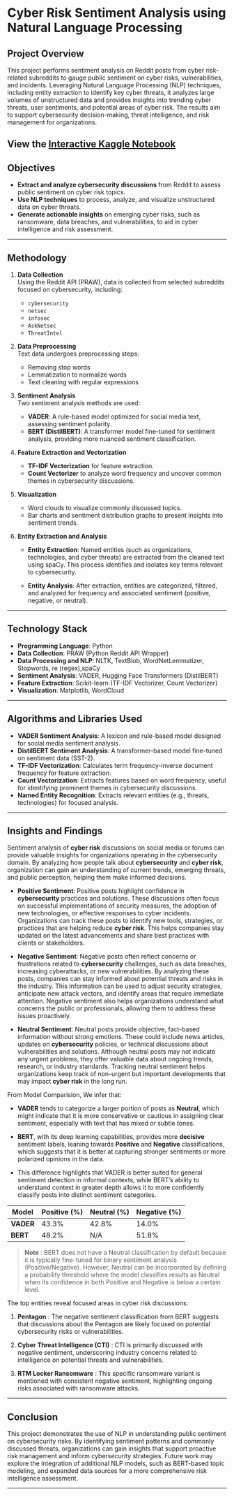 # Cyber Risk Sentiment Analysis using Natural Language Processing

## Project Overview
This project performs sentiment analysis on Reddit posts from cyber risk-related subreddits to gauge public sentiment on cyber risks, vulnerabilities, and incidents. Leveraging Natural Language Processing (NLP) techniques, including entity extraction to identify key cyber threats, it analyzes large volumes of unstructured data and provides insights into trending cyber threats, user sentiments, and potential areas of cyber risk. The results aim to support cybersecurity decision-making, threat intelligence, and risk management for organizations.

View the [Interactive Kaggle Notebook](https://www.kaggle.com/code/nakshjain11/cyber-risk-sentiment-analysis)
---

## Objectives
- **Extract and analyze cybersecurity discussions** from Reddit to assess public sentiment on cyber risk topics.
- **Use NLP techniques** to process, analyze, and visualize unstructured data on cyber threats.
- **Generate actionable insights** on emerging cyber risks, such as ransomware, data breaches, and vulnerabilities, to aid in cyber intelligence and risk assessment.

---

## Methodology

1. **Data Collection**  
   Using the Reddit API (PRAW), data is collected from selected subreddits focused on cybersecurity, including:
   - `cybersecurity`
   - `netsec`
   - `infosec`
   - `AskNetsec`
   - `ThreatIntel`

2. **Data Preprocessing**  
   Text data undergoes preprocessing steps:
   - Removing stop words
   - Lemmatization to normalize words
   - Text cleaning with regular expressions

3. **Sentiment Analysis**  
   Two sentiment analysis methods are used:
   - **VADER**: A rule-based model optimized for social media text, assessing sentiment polarity.
   - **BERT (DistilBERT)**: A transformer model fine-tuned for sentiment analysis, providing more nuanced sentiment classification.

4. **Feature Extraction and Vectorization**  
   - **TF-IDF Vectorization** for feature extraction.
   - **Count Vectorizer** to analyze word frequency and uncover common themes in cybersecurity discussions.

5. **Visualization**  
   - Word clouds to visualize commonly discussed topics.
   - Bar charts and sentiment distribution graphs to present insights into sentiment trends.

6. **Entity Extraction and Analysis**
   - **Entity Extraction**: Named entities (such as organizations, technologies, and cyber threats) are extracted from the cleaned text using spaCy. This process identifies and isolates key terms relevant to cybersecurity.

   - **Entity Analysis**: After extraction, entities are categorized, filtered, and analyzed for frequency and associated sentiment (positive, negative, or neutral). 
---

## Technology Stack
- **Programming Language**: Python
- **Data Collection**: PRAW (Python Reddit API Wrapper)
- **Data Processing and NLP**: NLTK, TextBlob, WordNetLemmatizer, Stopwords, re (regex),spaCy
- **Sentiment Analysis**: VADER, Hugging Face Transformers (DistilBERT)
- **Feature Extraction**: Scikit-learn (TF-IDF Vectorizer, Count Vectorizer)
- **Visualization**: Matplotlib, WordCloud

---

## Algorithms and Libraries Used

- **VADER Sentiment Analysis**: A lexicon and rule-based model designed for social media sentiment analysis.
- **DistilBERT Sentiment Analysis**: A transformer-based model fine-tuned on sentiment data (SST-2).
- **TF-IDF Vectorization**: Calculates term frequency-inverse document frequency for feature extraction.
- **Count Vectorization**: Extracts features based on word frequency, useful for identifying prominent themes in cybersecurity discussions.
- **Named Entity Recognition**: Extracts relevant entities (e.g., threats, technologies) for focused analysis.
---

## Insights and Findings

Sentiment analysis of **cyber risk** discussions on social media or forums can provide valuable insights for organizations operating in the cybersecurity domain. By analyzing how people talk about **cybersecurity** and **cyber risk**, organization can gain an understanding of current trends, emerging threats, and public perception, helping them make informed decisions.

- **Positive Sentiment**: Positive posts highlight confidence in **cybersecurity** practices and solutions. These discussions often focus on successful implementations of security measures, the adoption of new technologies, or effective responses to cyber incidents. Organizations can track these posts to identify new tools, strategies, or practices that are helping reduce **cyber risk**. This helps companies stay updated on the latest advancements and share best practices with clients or stakeholders.

- **Negative Sentiment**: Negative posts often reflect concerns or frustrations related to **cybersecurity** challenges, such as data breaches, increasing cyberattacks, or new vulnerabilities. By analyzing these posts, companies can stay informed about potential threats and risks in the industry. This information can be used to adjust security strategies, anticipate new attack vectors, and identify areas that require immediate attention. Negative sentiment also helps organizations understand what concerns the public or professionals, allowing them to address these issues proactively.

- **Neutral Sentiment**: Neutral posts provide objective, fact-based information without strong emotions. These could include news articles, updates on **cybersecurity** policies, or technical discussions about vulnerabilities and solutions. Although neutral posts may not indicate any urgent problems, they offer valuable data about ongoing trends, research, or industry standards. Tracking neutral sentiment helps organizations keep track of non-urgent but important developments that may impact **cyber risk** in the long run.

From Model Comparision, We infer that:

- **VADER** tends to categorize a larger portion of posts as **Neutral**, which might indicate that it is more conservative or cautious in assigning clear sentiment, especially with text that has mixed or subtle tones.
  
- **BERT**, with its deep learning capabilities, provides more **decisive** sentiment labels, leaning towards **Positive** and **Negative** classifications, which suggests that it is better at capturing stronger sentiments or more polarized opinions in the data.

- This difference highlights that VADER is better suited for general sentiment detection in informal contexts, while BERT’s ability to understand context in greater depth allows it to more confidently classify posts into distinct sentiment categories.

<div align="center">
  
| **Model** | **Positive (%)** | **Neutral (%)** | **Negative (%)** |
|-----------|------------------|-----------------|------------------|
| **VADER** | 43.3%            | 42.8%           | 14.0%            |
| **BERT**  | 48.2%            | N/A             | 51.8%            |

</div>


> **Note** : BERT does not have a Neutral classification by default because it is typically fine-tuned for binary sentiment analysis (Positive/Negative). However, Neutral can be incorporated by defining a probability threshold where the model classifies results as Neutral when its confidence in both Positive and Negative is below a certain level.

The top entities reveal focused areas in cyber risk discussions:

1. **Pentagon** : The negative sentiment classification from BERT suggests that discussions about the Pentagon are likely focused on potential cybersecurity risks or vulnerabilities.

2. **Cyber Threat Intelligence (CTI)** : CTI is primarily discussed with negative sentiment, underscoring industry concerns related to intelligence on potential threats and vulnerabilities.

3. **RTM Locker Ransomware** : This specific ransomware variant is mentioned with consistent negative sentiment, highlighting ongoing risks associated with ransomware attacks.
   
---

## Conclusion
This project demonstrates the use of NLP in understanding public sentiment on cybersecurity risks. By identifying sentiment patterns and commonly discussed threats, organizations can gain insights that support proactive risk management and inform cybersecurity strategies. Future work may explore the integration of additional NLP models, such as BERT-based topic modeling, and expanded data sources for a more comprehensive risk intelligence assessment.

---

